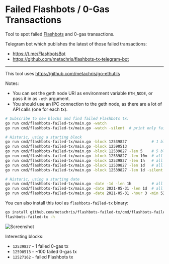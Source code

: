 # Failed Flashbots / 0-Gas Transactions

Tool to spot failed [Flashbots](https://github.com/flashbots/pm) and 0-gas transactions.

Telegram bot which publishes the latest of those failed transactions:

* https://t.me/FlashbotsBot
* https://github.com/metachris/flashbots-tx-telegram-bot

---

This tool uses https://github.com/metachris/go-ethutils

Notes:

* You can set the geth node URI as environment variable `ETH_NODE`, or pass it in as `-eth` argument.
* You should use an IPC connection to the geth node, as there are a lot of API calls (one for each tx).

```bash
# Subscribe to new blocks and find failed Flashbots tx:
go run cmd/flashbots-failed-tx/main.go -watch
go run cmd/flashbots-failed-tx/main.go -watch -silent  # print only failed transactions

# Historic, using a starting block
go run cmd/flashbots-failed-tx/main.go -block 12539827           # 1 block
go run cmd/flashbots-failed-tx/main.go -block 12590513
go run cmd/flashbots-failed-tx/main.go -block 12539827 -len 5    # 5 blocks
go run cmd/flashbots-failed-tx/main.go -block 12539827 -len 10m  # all blocks within 10 minutes of given block
go run cmd/flashbots-failed-tx/main.go -block 12539827 -len 1h   # all blocks within 1 hour of given block
go run cmd/flashbots-failed-tx/main.go -block 12539827 -len 1d   # all blocks within 1 day of given block
go run cmd/flashbots-failed-tx/main.go -block 12539827 -len 1d -silent  # don't print information for every block

# Historic, using a starting date
go run cmd/flashbots-failed-tx/main.go -date -1d -len 1h         # all blocks within 1 hour of yesterday 00:00:00 (UTC)
go run cmd/flashbots-failed-tx/main.go -date 2021-05-31 -len 1d  # all blocks from this day (00:00:00 -> 23:59:59 UTC)
go run cmd/flashbots-failed-tx/main.go -date 2021-05-31 -hour 3 -min 53 -len 5m  # all blocks within 1 hour of given date and time (UTC)
```

You can also install this tool as `flashbots-failed-tx` binary:

```bash
go install github.com/metachris/flashbots-failed-tx/cmd/flashbots-failed-tx@master
flashbots-failed-tx -h
```


![Screenshot](https://user-images.githubusercontent.com/116939/120549797-532fa500-c3f4-11eb-84fc-1e02d1db4cd6.png)


Interesting blocks:

* `12539827` - 1 failed 0-gas tx
* `12590513` - ~100 failed 0-gas tx
* `12527162` - failed Flashbots tx
